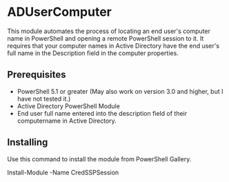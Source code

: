 # ADUserComputer

This module automates the process of locating an end user's computer name in PowerShell and opening a remote PowerShell session to it. It requires that your computer names in Active Directory have the end user's full name in the Description field in the computer properties.

## Prerequisites

* PowerShell 5.1 or greater (May also work on version 3.0 and higher, but I have not tested it.)
* Active Directory PowerShell Module
* End user full name entered into the description field of their computername in Active Directory.

## Installing
Use this command to install the module from PowerShell Gallery.

Install-Module -Name CredSSPSession
